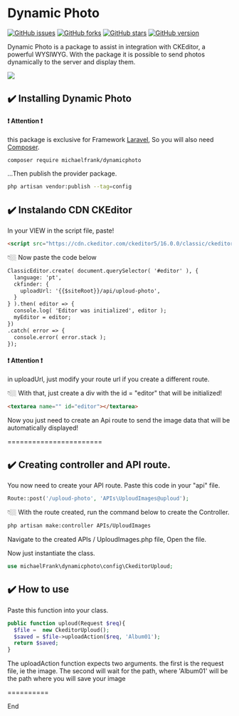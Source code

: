 Dynamic Photo
=======================

[![GitHub issues](https://img.shields.io/github/issues/maickom88/dynamic-photo?style=flat-square)](https://github.com/maickom88/dynamic-photo/issues)
[![GitHub forks](https://img.shields.io/github/forks/maickom88/dynamic-photo?style=flat-square)](https://github.com/maickom88/dynamic-photo/network)
[![GitHub stars](https://img.shields.io/github/stars/maickom88/dynamic-photo?color=yellow&style=flat-square)](https://github.com/maickom88/dynamic-photo/stargazers)
[![GitHub version](https://img.shields.io/static/v1?label=Version&message=v1.5.0&color=blueviolet&style=flat-square)](https://github.com/maickom88/dynamic-photo/releases/tag/v1.5.0)

Dynamic Photo is a package to assist in integration with CKEditor, a powerful WYSIWYG. With the package it is possible to send photos dynamically to the server and display them.

![](https://media.giphy.com/media/McCGXmHYlFDTux4QYq/giphy.gif)

## ✔️ Installing Dynamic Photo

#### ❗️ Attention ❗️
this package is exclusive for Framework [Laravel](https://laravel.com),
So you will also need [Composer](https://getcomposer.org/).


```bash
composer require michaelfrank/dynamicphoto
```
...Then publish the provider package.

```bash
php artisan vendor:publish --tag=config
```


## ✔️ Instalando CDN CKEditor
In your VIEW in the script file, paste!

```html
<script src="https://cdn.ckeditor.com/ckeditor5/16.0.0/classic/ckeditor.js"></script>
```
👇🏼 Now paste the code below

```html
ClassicEditor.create( document.querySelector( '#editor' ), {
  language: 'pt',
  ckfinder: {
    uploadUrl: '{{$siteRoot}}/api/uploud-photo',
  }
} ).then( editor => {
  console.log( 'Editor was initialized', editor );
  myEditor = editor;
})
.catch( error => {
  console.error( error.stack );
});
```
#### ❗️ Attention ❗️
in uploadUrl, just modify your route url if you create a different route.

👇🏼 With that, just create a div with the id = "editor" that will be initialized!

```html
<textarea name="" id="editor"></textarea>
```
Now you just need to create an Api route to send the image data that will be automatically displayed!

=======================

## ✔️ Creating controller and API route.

You now need to create your API route. Paste this code in your "api" file.

```php
Route::post('/uploud-photo', 'APIs\UploudImages@uploud');
```
👇🏼 With the route created, run the command below to create the Controller.

```bash
php artisan make:controller APIs/UploudImages
```

Navigate to the created APIs / UploudImages.php file, Open the file.

Now just instantiate the class.

```php
use michaelFrank\dynamicphoto\config\CkeditorUploud;
```

## ✔️ How to use
Paste this function into your class.

```php
public function uploud(Request $req){
  $file =  new CkeditorUploud();
  $saved = $file->uploadAction($req, 'Album01');
  return $saved;
}
```

The uploadAction function expects two arguments.
the first is the request file, ie the image. The second will wait for the path, where 'Album01' will be the path where you will save your image

==========

End

